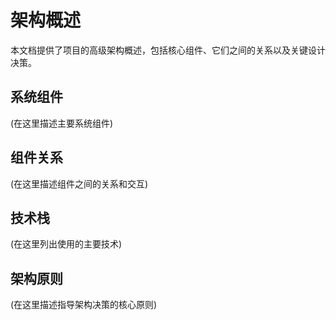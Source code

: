 # 架构概述

本文档提供了项目的高级架构概述，包括核心组件、它们之间的关系以及关键设计决策。

## 系统组件

(在这里描述主要系统组件)

## 组件关系

(在这里描述组件之间的关系和交互)

## 技术栈

(在这里列出使用的主要技术)

## 架构原则

(在这里描述指导架构决策的核心原则)